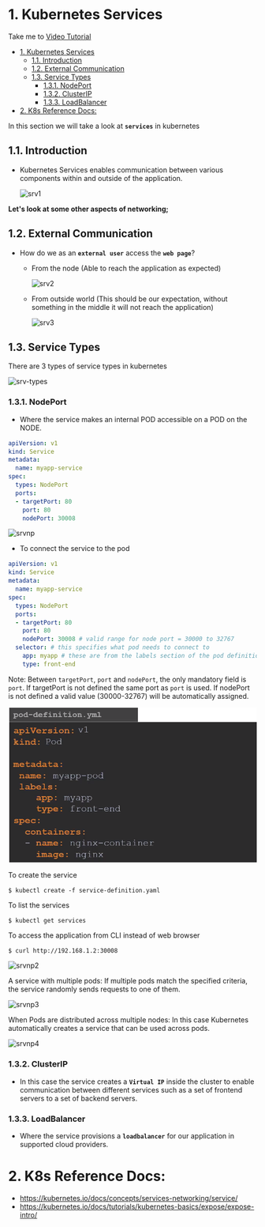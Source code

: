 # 1. Kubernetes Services

Take me to [Video Tutorial](https://kodekloud.com/topic/services-3/)

- [1. Kubernetes Services](#1-kubernetes-services)
  - [1.1. Introduction](#11-introduction)
  - [1.2. External Communication](#12-external-communication)
  - [1.3. Service Types](#13-service-types)
    - [1.3.1. NodePort](#131-nodeport)
    - [1.3.2. ClusterIP](#132-clusterip)
    - [1.3.3. LoadBalancer](#133-loadbalancer)
- [2. K8s Reference Docs:](#2-k8s-reference-docs)

In this section we will take a look at **`services`** in kubernetes

## 1.1. Introduction

- Kubernetes Services enables communication between various components within and outside of the application.

  ![srv1](../../images/srv1.PNG)
  
**Let's look at some other aspects of networking;**

## 1.2. External Communication

- How do we as an **`external user`** access the **`web page`**?

  - From the node (Able to reach the application as expected)
  
    ![srv2](../../images/srv2.PNG)
    
  - From outside world (This should be our expectation, without something in the middle it will not reach the application)
  
    ![srv3](../../images/srv3.PNG)
   
    
 ## 1.3. Service Types
 
 There are 3 types of service types in kubernetes
 
   ![srv-types](../../images/srv-types.PNG)
 
 ### 1.3.1. NodePort

- Where the service makes an internal POD accessible on a POD on the NODE.

```yaml
apiVersion: v1
kind: Service
metadata:
  name: myapp-service
spec:
  types: NodePort
  ports:
  - targetPort: 80
    port: 80
    nodePort: 30008
```

![srvnp](../../images/srvnp.PNG)
      
- To connect the service to the pod
  
```yaml
apiVersion: v1
kind: Service
metadata:
  name: myapp-service
spec:
  types: NodePort
  ports:
  - targetPort: 80
    port: 80 
    nodePort: 30008 # valid range for node port = 30000 to 32767
  selector: # this specifies what pod needs to connect to
    app: myapp # these are from the labels section of the pod definition file
    type: front-end
  ```
Note: Between `targetPort`, `port` and `nodePort`, the only mandatory field is `port`. If targetPort is not defined the same port as `port` is used. If nodePort is not defined a valid value (30000-32767) will be automatically assigned.

![pod-def](../../images/pod-definition.png)
      
To create the service

```
$ kubectl create -f service-definition.yaml
```

To list the services

```
$ kubectl get services
```

To access the application from CLI instead of web browser

```
$ curl http://192.168.1.2:30008
```

![srvnp2](../../images/srvnp2.PNG)

A service with multiple pods: If multiple pods match the specified criteria, the service randomly sends requests to one of them. 

![srvnp3](../../images/srvnp3.PNG)

When Pods are distributed across multiple nodes: In this case Kubernetes automatically creates a service that can be used across pods.

![srvnp4](../../images/srvnp4.PNG)
     
            
### 1.3.2. ClusterIP

- In this case the service creates a **`Virtual IP`** inside the cluster to enable communication between different services such as a set of frontend servers to a set of backend servers.
    
### 1.3.3. LoadBalancer

- Where the service provisions a **`loadbalancer`** for our application in supported cloud providers.
    
# 2. K8s Reference Docs:
- https://kubernetes.io/docs/concepts/services-networking/service/
- https://kubernetes.io/docs/tutorials/kubernetes-basics/expose/expose-intro/

